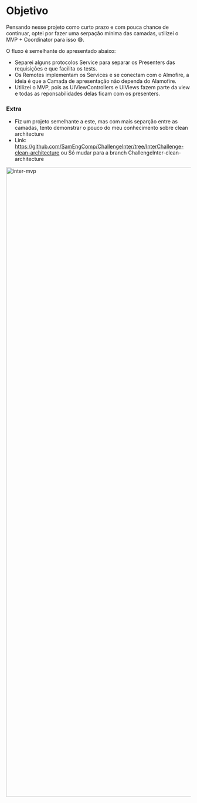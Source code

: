 # Objetivo

Pensando nesse projeto como curto prazo e com pouca chance de continuar, optei por fazer uma serpação mínima 
das camadas, utilizei o MVP + Coordinator para isso 😅.

O fluxo é semelhante do apresentado abaixo:
- Separei alguns protocolos Service para separar os Presenters das requisições e que facilita os tests.
- Os Remotes implementam os Services e se conectam com o Almofire, a ideia é que a Camada de apresentação não dependa do Alamofire.
- Utilizei o MVP, pois  as UIViewControllers e UIViews fazem parte da view e todas as reponsabilidades delas ficam com os presenters.


### Extra
- Fiz um projeto semelhante a este, mas com mais separção entre as camadas, tento demonstrar o pouco do meu conhecimento sobre clean architecture
- Link: https://github.com/SamEngComp/ChallengeInter/tree/InterChallenge-clean-architecture ou Só mudar para a branch ChallengeInter-clean-architecture

<img width="1715" alt="inter-mvp" src="https://user-images.githubusercontent.com/54647194/131229635-0caf2f17-7fd4-4f03-a4a3-4841df394e0f.png">
